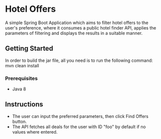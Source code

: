 # Hotel Offers

A simple Spring Boot Application which aims to filter hotel offers to the user's preference, where it consumes a public hotel finder API, applies the parameters of filtering and displays the results in a suitable manner.

## Getting Started

In order to build the jar file, all you need is to run the following command:
mvn clean install

### Prerequisites

* Java 8

## Instructions

* The user can input the preferred parameters, then click Find Offers button.
* The API fetches all deals for the user with ID "foo" by default if no values where entered.
